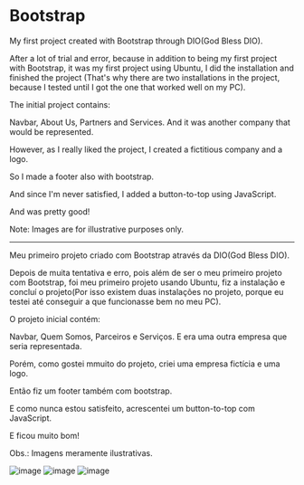 # Bootstrap

My first project created with Bootstrap through DIO(God Bless DIO).

After a lot of trial and error, because in addition to being my first project with Bootstrap, it was my first project using Ubuntu, I did the installation and finished the project (That's why there are two installations in the project, because I tested until I got the one that worked well on my PC).

The initial project contains:

Navbar, About Us, Partners and Services. And it was another company that would be represented.

However, as I really liked the project, I created a fictitious company and a logo.

So I made a footer also with bootstrap.

And since I'm never satisfied, I added a button-to-top using JavaScript.

And was pretty good!

Note: Images are for illustrative purposes only.

--------------------------------------------------------------------------------------

Meu primeiro projeto criado com Bootstrap através da DIO(God Bless DIO).

Depois de muita tentativa e erro, pois além de ser o meu primeiro projeto com Bootstrap, foi meu primeiro projeto usando Ubuntu, fiz a instalação e concluí o projeto(Por isso existem duas instalações no projeto, porque eu testei até conseguir a que funcionasse bem no meu PC).

O projeto inicial contém:

Navbar, Quem Somos, Parceiros e Serviços. E era uma outra empresa que seria representada.

Porém, como gostei mmuito do projeto, criei uma empresa fictícia e uma logo.

Então fiz um footer também com bootstrap.

E como nunca estou satisfeito, acrescentei um button-to-top  com JavaScript.

E ficou muito bom!

Obs.: Imagens meramente ilustrativas.

![image](https://user-images.githubusercontent.com/107153882/195605543-946ad976-bcc2-4367-9276-64d5b4e0a37d.png)
![image](https://user-images.githubusercontent.com/107153882/195605765-c9724290-e433-4168-8cff-4692a1f22913.png)
![image](https://user-images.githubusercontent.com/107153882/195671853-46c8ec87-0d6b-478a-b128-98393b900a91.png)


